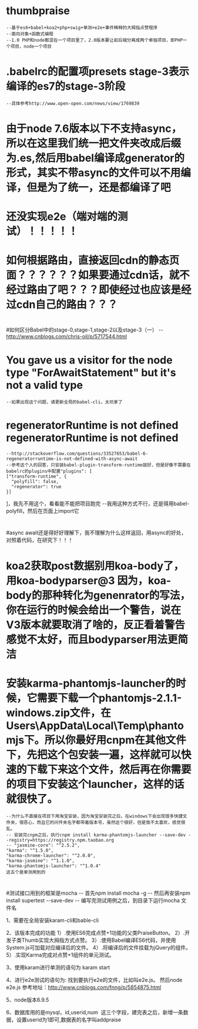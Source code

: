 ﻿# thumbpraise
	--基于es6+babel+koa2+php+swig+单测+e2e+事件稀释的大拇指点赞程序
	--面向对象+函数式编程
	--1.0 PHP和node都混在一个项目里了，2.0版本要让前后端分离成两个单独项目，即PHP一个项目，node一个项目
	

# .babelrc的配置项presets stage-3表示编译的es7的stage-3阶段
	--具体参考http://www.open-open.com/news/view/1769839

# 由于node 7.6版本以下不支持async， 所以在这里我们统一把文件夹改成后缀为.es,然后用babel编译成generator的形式，其实不带async的文件可以不用编译，但是为了统一，还是都编译了吧


# 还没实现e2e（端对端的测试）！！！！！

# 如何根据路由，直接返回cdn的静态页面？？？？？？如果要通过cdn话，就不经过路由了吧？？？即使经过也应该是经过cdn自己的路由？？？
#
#如何区分Babel中的stage-0,stage-1,stage-2以及stage-3（一）
	--http://www.cnblogs.com/chris-oil/p/5717544.html

# You gave us a visitor for the node type "ForAwaitStatement" but it's not a valid type
	--如果出现这个问题，请更新全局的babel-cli，太坑爹了


#  regeneratorRuntime is not defined regeneratorRuntime is not defined
	--http://stackoverflow.com/questions/33527653/babel-6-regeneratorruntime-is-not-defined-with-async-await
	--参考这个人的回答，只安装babel-plugin-transform-runtime就好，但是好像不需要在babelrc的plugins中配置"plugins": [
    ["transform-runtime", {
      "polyfill": false,
      "regenerator": true
    }]
  ]，我先不用这个，看看能不能把项目跑完
  	--我用这种方式不行，还是得用babel-polyfill，然后在页面上import它
#
#async  await还是得好好理解下，我不理解为什么这样返回，用async的好处，对照着代码，在研究下！！！

#
#  koa2获取post数据别用koa-body了，用koa-bodyparser@3 因为，koa-body的那种转化为genenrator的写法，你在运行的时候会给出一个警告，说在V3版本就要取消了啥的，反正看着警告感觉不太好，而且bodyparser用法更简洁

#
# 安装karma-phantomjs-launcher的时候，它需要下载一个phantomjs-2.1.1-windows.zip文件，在Users\AppData\Local\Temp\phantomjs下。所以你最好用cnpm在其他文件下，先把这个包安装一遍，这样就可以快速的下载下来这个文件，然后再在你需要的项目下安装这个launcher，这样的话就很快了。
	--为什么不直接在项目下用淘宝安装，因为淘宝安装完之后，在windows下会出现很多快捷文件夹，很恶心，而且它的问件夹名字都带着版本号，虽然这个很好，但是我不太喜欢，感觉很乱。
	-- 安装完cnpm之后，执行cnpm install karma-phantomjs-launcher --save-dev --registry=https://registry.npm.taobao.org
	-- "jasmine-core": "^2.5.2",
    "karma": "^1.5.0",
    "karma-chrome-launcher": "^2.0.0",
    "karma-jasmine": "^1.1.0",
    "karma-phantomjs-launcher": "^1.0.4"
    这五个是单测用到的

#
#测试接口用到的框架是mocha
 --  首先npm install mocha -g
 --	然后再安装npm install supertest --save-dev
 -- 编写完测试用例之后，到目录下运行mocha 文件名



1、需要在全局安装karam-cli和bable-cli

2、该版本完成的功能
1）.使用ES6完成点赞+1功能的父类PraiseButton。
2）.开发子类Thumb实现大拇指方式点赞。
3）.使用Babel编译ES6代码，并使用System.js可加载对应编译后的文件。
4）.将编译后的文件挂载为jQuery的组件。
5）.实现Karma完成对点赞+1组件的单元测试。

3、使用karam进行单测的语句为
karam start

4、进行e2e测试的语句为:
找到要执行e2e的文件，比如叫e2e.js。
然后node e2e.js
参考地址：http://www.cnblogs.com/fnng/p/5854875.html

5、node版本6.9.5

6、数据库用的是mysql，id,userid,num  这三个字段，建完表之后，新增一条数据，设置userid为1即可,数据表的名字叫addpraise